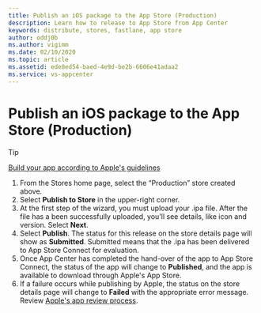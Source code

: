 ```yaml
---
title: Publish an iOS package to the App Store (Production)
description: Learn how to release to App Store from App Center
keywords: distribute, stores, fastlane, app store
author: oddj0b
ms.author: vigimm
ms.date: 02/10/2020
ms.topic: article
ms.assetid: ede8ed54-baed-4e9d-be2b-6606e41adaa2
ms.service: vs-appcenter
---
```


# Publish an iOS package to the App Store (Production)

> [!TIP]
> [Build your app according to Apple's guidelines](https://developer.apple.com/app-store/submissions/)

1. From the Stores home page, select the “Production” store created above.
2. Select **Publish to Store** in the upper-right corner.
3. At the first step of the wizard, you must upload your .ipa file. After the file has a been successfully uploaded, you'll see details, like icon and version. Select **Next**.
4. Select **Publish**. The status for this release on the store details page will show as **Submitted**. Submitted means that the .ipa has been delivered to App Store Connect for evaluation.
5. Once App Center has completed the hand-over of the app to App Store Connect, the status of the app will change to **Published**, and the app is available to download through Apple's App Store.
6. If a failure occurs while publishing by Apple, the status on the store details page will change to **Failed** with the appropriate error message.
   Review [Apple's app review process](https://developer.apple.com/support/app-review/).
